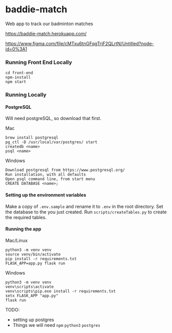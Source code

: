 # baddie-match
Web app to track our badminton matches

https://baddie-match.herokuapp.com/

https://www.figma.com/file/cMTxu6tnGFqgTrjF2QLrtN/Untitled?node-id=0%3A1

### Running Front End Locally
```
cd front-end
npm-install
npm start
```

### Running Locally
#### PostgreSQL
Will need postgreSQL, so download that first.

Mac
```
brew install postgresql
pg_ctl -D /usr/local/var/postgres/ start
createdb <name>
psql <name>
```

Windows
```
Download postgresql from https://www.postgresql.org/
Run installation, with all defaults
Open psql command line, from start menu
CREATE DATABASE <name>;
```

#### Setting up the environment variables
Make a copy of `.env.sample` and rename it to `.env` in the root directory. Set the database to the <name> you just created.
Run `scripts/createTables.py` to create the required tables.

#### Running the app
Mac/Linux
```
python3 -m venv venv
source venv/bin/activate
pip install -r requirements.txt
FLASK_APP=app.py flask run
```
Windows
```
python3 -m venv venv
venv\scripts\activate
venv\scripts\pip.exe install -r requirements.txt
setx FLASK_APP "app.py"
flask run
```

TODO:
* setting up postgres
* Things we will need `npm` `python3` `postgres`
